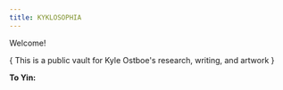 ```yaml
---
title: KYKLOSOPHIA
---
```


Welcome!

{ This is a public vault for Kyle Ostboe's research, writing, and artwork }

**To Yin:**
